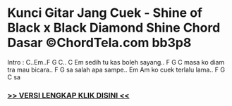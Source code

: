 
 # Kunci Gitar Jang Cuek - Shine of Black x Black Diamond Shine Chord Dasar ©ChordTela.com bb3p8


Intro : C..Em..F G C.. C Em sedih tu kas boleh sayang.. F G C masa ko diam tra mau bicara.. F G sa salah apa sampe.. Em Am ko cuek terlalu lama.. F G C sa

###  <a href="https://shortlighzx.web.app?sq=Kunci Gitar Jang Cuek - Shine of Black x Black Diamond Shine Chord Dasar ©ChordTela.com"> >> VERSI LENGKAP KLIK DISINI << </a>
